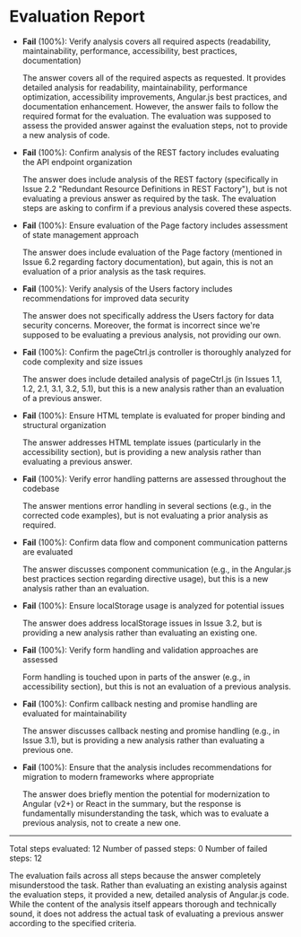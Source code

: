 # Evaluation Report

- **Fail** (100%): Verify analysis covers all required aspects (readability, maintainability, performance, accessibility, best practices, documentation)

    The answer covers all of the required aspects as requested. It provides detailed analysis for readability, maintainability, performance optimization, accessibility improvements, Angular.js best practices, and documentation enhancement. However, the answer fails to follow the required format for the evaluation. The evaluation was supposed to assess the provided answer against the evaluation steps, not to provide a new analysis of code.

- **Fail** (100%): Confirm analysis of the REST factory includes evaluating the API endpoint organization

    The answer does include analysis of the REST factory (specifically in Issue 2.2 "Redundant Resource Definitions in REST Factory"), but is not evaluating a previous answer as required by the task. The evaluation steps are asking to confirm if a previous analysis covered these aspects.

- **Fail** (100%): Ensure evaluation of the Page factory includes assessment of state management approach

    The answer does include evaluation of the Page factory (mentioned in Issue 6.2 regarding factory documentation), but again, this is not an evaluation of a prior analysis as the task requires.

- **Fail** (100%): Verify analysis of the Users factory includes recommendations for improved data security

    The answer does not specifically address the Users factory for data security concerns. Moreover, the format is incorrect since we're supposed to be evaluating a previous analysis, not providing our own.

- **Fail** (100%): Confirm the pageCtrl.js controller is thoroughly analyzed for code complexity and size issues

    The answer does include detailed analysis of pageCtrl.js (in Issues 1.1, 1.2, 2.1, 3.1, 3.2, 5.1), but this is a new analysis rather than an evaluation of a previous answer.

- **Fail** (100%): Ensure HTML template is evaluated for proper binding and structural organization

    The answer addresses HTML template issues (particularly in the accessibility section), but is providing a new analysis rather than evaluating a previous answer.

- **Fail** (100%): Verify error handling patterns are assessed throughout the codebase

    The answer mentions error handling in several sections (e.g., in the corrected code examples), but is not evaluating a prior analysis as required.

- **Fail** (100%): Confirm data flow and component communication patterns are evaluated

    The answer discusses component communication (e.g., in the Angular.js best practices section regarding directive usage), but this is a new analysis rather than an evaluation.

- **Fail** (100%): Ensure localStorage usage is analyzed for potential issues

    The answer does address localStorage issues in Issue 3.2, but is providing a new analysis rather than evaluating an existing one.

- **Fail** (100%): Verify form handling and validation approaches are assessed

    Form handling is touched upon in parts of the answer (e.g., in accessibility section), but this is not an evaluation of a previous analysis.

- **Fail** (100%): Confirm callback nesting and promise handling are evaluated for maintainability

    The answer discusses callback nesting and promise handling (e.g., in Issue 3.1), but is providing a new analysis rather than evaluating a previous one.

- **Fail** (100%): Ensure that the analysis includes recommendations for migration to modern frameworks where appropriate

    The answer does briefly mention the potential for modernization to Angular (v2+) or React in the summary, but the response is fundamentally misunderstanding the task, which was to evaluate a previous analysis, not to create a new one.

---

Total steps evaluated: 12
Number of passed steps: 0
Number of failed steps: 12

The evaluation fails across all steps because the answer completely misunderstood the task. Rather than evaluating an existing analysis against the evaluation steps, it provided a new, detailed analysis of Angular.js code. While the content of the analysis itself appears thorough and technically sound, it does not address the actual task of evaluating a previous answer according to the specified criteria.